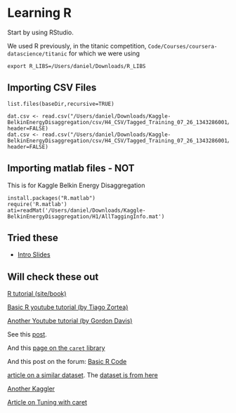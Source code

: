 # Learning R

Start by using RStudio.

We used R previously, in the titanic competition, `Code/Courses/coursera-datascience/titanic`
for which we were using

    export R_LIBS=/Users/daniel/Downloads/R_LIBS

## Importing CSV Files

    list.files(baseDir,recursive=TRUE)
    
    dat.csv <- read.csv("/Users/daniel/Downloads/Kaggle-BelkinEnergyDisaggregation/csv/H4_CSV/Tagged_Training_07_26_1343286001/TaggingInfo.csv", header=FALSE)
    dat.csv <- read.csv("/Users/daniel/Downloads/Kaggle-BelkinEnergyDisaggregation/csv/H4_CSV/Tagged_Training_07_26_1343286001/TaggingInfo.csv", header=FALSE)

## Importing matlab files - NOT
This is for Kaggle Belkin Energy Disaggregation

    install.packages("R.matlab")
    require('R.matlab')
    ati=readMat('/Users/daniel/Downloads/Kaggle-BelkinEnergyDisaggregation/H1/AllTaggingInfo.mat')

## Tried these    

* [Intro Slides](http://www.ats.ucla.edu/stat/r/seminars/intro.htm)


## Will check these out

[R tutorial (site/book)](http://www.r-tutor.com/)

[Basic R youtube tutorial (by Tiago Zortea)](http://www.youtube.com/playlist?list=PLFf3DKi9pkFQceRv27Wm_EtNx6QOiCpOY&feature=edit_ok)

[Another Youtube tutorial (by Gordon Davis)](http://www.youtube.com/user/GordonAnthonyDavis/videos)

See this [post](http://www.kaggle.com/c/titanic-gettingStarted/forums/t/3356/very-basic-r-program/18329).

And this [page on the `caret` library](http://caret.r-forge.r-project.org/)

And this post on the forum: [Basic R Code](http://www.kaggle.com/c/titanic-gettingStarted/forums/t/3702/basic-r-code)

[article on a similar dataset](http://rforwork.info/2012/12/23/binary-classification-a-comparison-of-titanic-proportions-between-logistic-regression-random-forests-and-conditional-trees/). The [dataset is from here](http://biostat.mc.vanderbilt.edu/twiki/bin/view/Main/DataSets)

[Another Kaggler](https://github.com/mattdelhey/kaggle-titanic/blob/master/1-clean.R)

[Article on Tuning with caret](http://rss.acs.unt.edu/Rdoc/library/caret/html/train.html)
